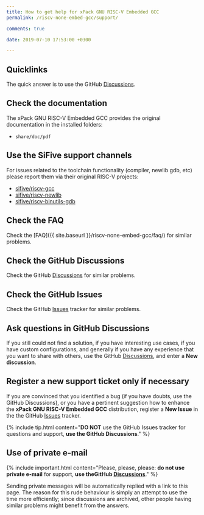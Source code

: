 ```yaml
---
title: How to get help for xPack GNU RISC-V Embedded GCC
permalink: /riscv-none-embed-gcc/support/

comments: true

date: 2019-07-10 17:53:00 +0300

---
```


## Quicklinks

The quick answer is to use the
GitHub [Discussions](https://github.com/xpack-dev-tools/riscv-none-eabi-gcc-xpack/discussions/).

## Check the documentation

The xPack GNU RISC-V Embedded GCC provides the original documentation in the
installed folders:

- `share/doc/pdf`

## Use the SiFive support channels

For issues related to the toolchain functionality (compiler, newlib
gdb, etc) please report them via their original RISC-V projects:

- [sifive/riscv-gcc](https://github.com/sifive/riscv-gcc/issues/)
- [sifive/riscv-newlib](https://github.com/sifive/riscv-newlib/issues/)
- [sifive/riscv-binutils-gdb](https://github.com/sifive/riscv-binutils-gdb/issues/)

## Check the FAQ

Check the [FAQ]({{ site.baseurl }}/riscv-none-embed-gcc/faq/)
for similar problems.

## Check the GitHub Discussions

Check the GitHub [Discussions](https://github.com/xpack-dev-tools/riscv-none-eabi-gcc-xpack/discussions/) for
similar problems.

## Check the GitHub Issues

Check the
GitHub [Issues](https://github.com/xpack-dev-tools/riscv-none-embed-gcc-xpack/issues/)
tracker for similar problems.

## Ask questions in GitHub Discussions

If you still could not find a solution, if you have interesting use
cases, if you have custom configurations, and generally if you have
any experience that you want to share with others, use the
GitHub [Discussions](https://github.com/xpack-dev-tools/riscv-none-eabi-gcc-xpack/discussions/),
and enter a **New discussion**.

## Register a new support ticket only if necessary

If you are convinced that you identified a bug (if you have doubts,
use the GitHub Discussions),
or you have a pertinent suggestion how to enhance the **xPack GNU RISC-V Embedded GCC**
distribution, register a **New Issue** in the the
GitHub [Issues](https://github.com/xpack-dev-tools/riscv-none-embed-gcc-xpack/issues/)
tracker.

{% include tip.html content="**DO NOT** use the GitHub Issues tracker
for questions and support, **use the GitHub Discussions**." %}

## Use of private e-mail

{% include important.html content="Please, please, please: **do not use
private e-mail** for support, **use theGitHub [Discussions](https://github.com/xpack-dev-tools/riscv-none-eabi-gcc-xpack/discussions/)**." %}

Sending private messages will be automatically replied with
a link to this page.
The reason for this rude behaviour is simply an attempt to use
the time more efficiently; since discussions are archived, other people
having similar problems might benefit from the answers.
